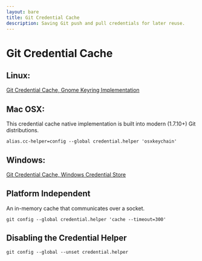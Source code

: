 ```yaml
---
layout: bare
title: Git Credential Cache
description: Saving Git push and pull credentials for later reuse.
---
```



# Git Credential Cache

## Linux:

[Git Credential Cache, Gnome Keyring Implementation](https://github.com/shugo/git-credential-gnomekeyring)


## Mac OSX:

This credential cache native implementation is built into modern (1.7.10+) Git distributions.

    alias.cc-helper=config --global credential.helper 'osxkeychain'


## Windows:

[Git Credential Cache, Windows Credential Store](https://github.com/anurse/git-credential-winstore)


## Platform Independent

An in-memory cache that communicates over a socket.

	git config --global credential.helper 'cache --timeout=300'

## Disabling the Credential Helper

    git config --global --unset credential.helper

